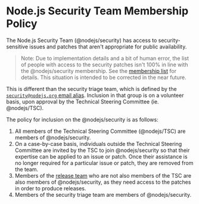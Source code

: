 # Node.js Security Team Membership Policy

The Node.js Security Team (@nodejs/security) has
access to security-sensitive issues and patches that aren't appropriate for
public availability.

> Note: Due to implementation details and a bit of human error, the list of
> people with access to the security patches isn't 100% in line with the
> @nodejs/security membership. See the [membership list](./security_team_members.md)
> for details. This situation is intended to be corrected in the near future.

This is different than the security triage team, which is defined by the
[`security@nodejs.org` email alias](https://github.com/nodejs/email/blob/master/iojs.org/aliases.json).
Inclusion in that group is on a volunteer basis, upon approval by the Technical
Steering Committee (ie. @nodejs/TSC).

The policy for inclusion on the @nodejs/security is as follows:

1. All members of the Technical Steering Committee (@nodejs/TSC) are
   members of @nodejs/security.
2. On a case-by-case basis, individuals outside the Technical Steering Committee
   are invited by the TSC to join @nodejs/security so that their expertise can
   be applied to an issue or patch. Once their assistance is no longer required
   for a particular issue or patch, they are removed from the team.
3. Members of the [release team](https://github.com/nodejs/node#release-team)
   who are not also members of the TSC are also members of @nodejs/security, as
   they need access to the patches in order to produce releases.
4. Members of the security triage team are members of @nodejs/security.
